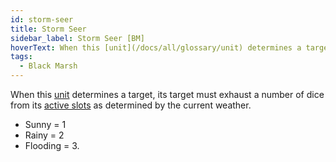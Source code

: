 ```yaml
---
id: storm-seer
title: Storm Seer
sidebar_label: Storm Seer [BM]
hoverText: When this [unit](/docs/all/glossary/unit) determines a target, its target must exhaust a number of dice from its [active slots](/docs/all/glossary/active-slot) as determined by the current weather. Sunny = 1, Rainy = 2, Flooding = 3.
tags:
  - Black Marsh
---
```


When this [unit](/docs/all/glossary/unit) determines a target, its target must exhaust a number of dice from its [active slots](/docs/all/glossary/active-slot) as determined by the current weather.

- Sunny = 1
- Rainy = 2
- Flooding = 3.
